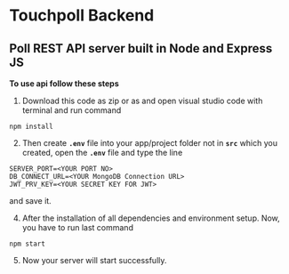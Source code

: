 
# Touchpoll Backend
## Poll REST API server built in Node and Express JS


**To use api follow these steps**

1. Download this code as zip or as and open visual studio code with terminal and run command

```
npm install

```

2. Then create **`.env`** file into your app/project folder not in **`src`** which you created, open the **`.env`** file and type the line 

```
SERVER_PORT=<YOUR PORT NO>
DB_CONNECT_URL=<YOUR MongoDB Connection URL>
JWT_PRV_KEY=<YOUR SECRET KEY FOR JWT>

```
and save it.

4. After the installation of all dependencies and environment setup. Now, you have to run last command 

```
npm start

```

5. Now your server will start successfully.
